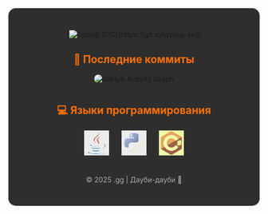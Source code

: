 
<div align="center" style="background: #2e2e2e; padding: 30px; border-radius: 15px; max-width: 600px; margin: auto;">

[![Typing SVG](https://readme-typing-svg.herokuapp.com?font=Fira+Code&pause=1000&color=F77F1A&width=435&lines=%D0%9F%D1%80%D0%BE%D1%81%D1%82%D0%BE+%D0%B2+%D0%B4%D0%BE%D1%82%D1%83+%D0%B1%D0%BB%D1%8F%D0%B4%D1%8C+%D0%B8%D0%B3%D1%80%D0%B0%D1%82%D1%8C+%D1%8D%D1%82%D0%BE+%D0%BF%D1%80%D0%BE%D1%81%D1%82%D0%BE+***%D0%B4%D1%8C+%D0%B7%D0%B0%D1%88%D0%BA%D0%B2%D0%B0%D1%80.+%D0%A2%D1%8B+%D0%B8%D0%B3%D1%80%D0%B0%D0%B5%D1%88%D1%8C+%D0%B2+%D0%B4%D0%BE%D1%82%D1%83+%D0%B8+%D0%BD%D0%B0+%D1%82%D0%B5%D0%B1%D0%B5+%D0%BA%D0%BB%D0%B5%D0%B9%D0%BC%D0%BE+%D1%81%D1%80%D0%B0%D0%B7%D1%83+-+%D0%A3%D0%95%D0%91%D0%98%D0%A9%D0%95!!!)](https://git.io/typing-svg)

  <h2 style="color: #ff6f00;">📅 Последние коммиты</h2>
  <img src="https://github-readme-activity-graph.cyclic.app/graph?username=GooodGamee&theme=react-dark&hide_title=true&area=true&background=2e2e2e&color=ff6f00&line=ff6f00&point=ff6f00" alt="GitHub Activity Graph" style="border-radius: 10px;"/>

  <h2 style="color: #ff6f00; margin-top: 40px;">💻 Языки программирования</h2>
  <div style="display: flex; justify-content: center; gap: 25px; margin-top: 20px;">
    <img src="https://raw.githubusercontent.com/devicons/devicon/master/icons/java/java-original.svg" alt="Java" width="50" height="50" style="filter: grayscale(60%) brightness(150%) contrast(85%);"/>
    <img src="https://raw.githubusercontent.com/devicons/devicon/master/icons/python/python-original.svg" alt="Python" width="50" height="50" style="filter: grayscale(60%) brightness(150%) contrast(85%) hue-rotate(20deg);"/>
    <img src="https://raw.githubusercontent.com/devicons/devicon/master/icons/csharp/csharp-original.svg" alt="C#" width="50" height="50" style="filter: grayscale(60%) brightness(150%) contrast(85%) sepia(0.7) saturate(3) hue-rotate(10deg);"/>
  </div>
    <p style="color: #aaaaaa; margin-top: 40px;">© 2025 .gg | Дауби-дауби 🚀</p>
</div>
